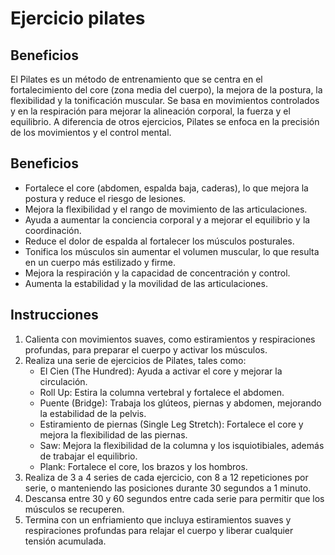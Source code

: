 # Ejercicio pilates

## Beneficios
El Pilates es un método de entrenamiento que se centra en el fortalecimiento del core (zona media del cuerpo), la mejora de la postura, la flexibilidad y la tonificación muscular. Se basa en movimientos controlados y en la respiración para mejorar la alineación corporal, la fuerza y el equilibrio. A diferencia de otros ejercicios, Pilates se enfoca en la precisión de los movimientos y el control mental.

## Beneficios
- Fortalece el core (abdomen, espalda baja, caderas), lo que mejora la postura y reduce el riesgo de lesiones.
- Mejora la flexibilidad y el rango de movimiento de las articulaciones.
- Ayuda a aumentar la conciencia corporal y a mejorar el equilibrio y la coordinación.
- Reduce el dolor de espalda al fortalecer los músculos posturales.
- Tonifica los músculos sin aumentar el volumen muscular, lo que resulta en un cuerpo más estilizado y firme.
- Mejora la respiración y la capacidad de concentración y control.
- Aumenta la estabilidad y la movilidad de las articulaciones.

## Instrucciones
1. Calienta con movimientos suaves, como estiramientos y respiraciones profundas, para preparar el cuerpo y activar los músculos.
2. Realiza una serie de ejercicios de Pilates, tales como:
    - El Cien (The Hundred): Ayuda a activar el core y mejorar la circulación.
    - Roll Up: Estira la columna vertebral y fortalece el abdomen.
    - Puente (Bridge): Trabaja los glúteos, piernas y abdomen, mejorando la estabilidad de la pelvis.
    - Estiramiento de piernas (Single Leg Stretch): Fortalece el core y mejora la flexibilidad de las piernas.
    - Saw: Mejora la flexibilidad de la columna y los isquiotibiales, además de trabajar el equilibrio.
    - Plank: Fortalece el core, los brazos y los hombros.
3. Realiza de 3 a 4 series de cada ejercicio, con 8 a 12 repeticiones por serie, o manteniendo las posiciones durante 30 segundos a 1 minuto.
4. Descansa entre 30 y 60 segundos entre cada serie para permitir que los músculos se recuperen.
5. Termina con un enfriamiento que incluya estiramientos suaves y respiraciones profundas para relajar el cuerpo y liberar cualquier tensión acumulada.